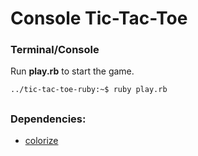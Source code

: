 # Console Tic-Tac-Toe

### Terminal/Console

Run **play.rb** to start the game.
	
	../tic-tac-toe-ruby:~$ ruby play.rb

##
### Dependencies:

* [colorize](https://rubygems.org/gems/colorize/versions/0.8.1)
